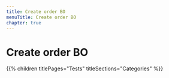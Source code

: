 ```yaml
---
title: Create order BO
menuTitle: Create order BO
chapter: true
---
```


# Create order BO

{{% children titlePages="Tests" titleSections="Categories" %}}
